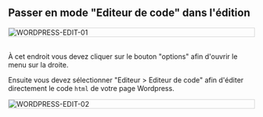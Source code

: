 ## Passer en mode "Editeur de code" dans l'édition

<div style="border: thin solid lightgrey;">
  <img
    alt="WORDPRESS-EDIT-01"
    src="https://raw.githubusercontent.com/multi-coop/datami-documentation-content/main/images/wordpress/wordpress-edit-01-help-fr.png"
    />
</div>
<br>

À cet endroit vous devez cliquer sur le bouton "options" afin d'ouvrir le menu sur la droite.

Ensuite vous devez sélectionner "Editeur > Editeur de code" afin d'éditer directement le code `html` de votre page Wordpress.

<div style="border: thin solid lightgrey;">
  <img
    alt="WORDPRESS-EDIT-02"
    src="https://raw.githubusercontent.com/multi-coop/datami-documentation-content/main/images/wordpress/wordpress-edit-02-help-fr.png"
    />
</div>
<br>
